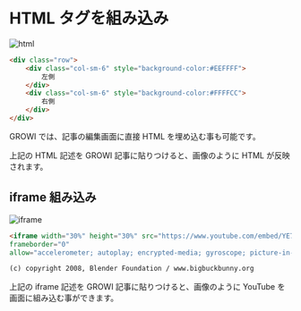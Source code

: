 # HTML タグを組み込み

<img :src="$withBase('/assets/images/include_html.png')" alt="html">

```markdown
<div class="row">
    <div class="col-sm-6" style="background-color:#EEFFFF">
        左側
    </div>
    <div class="col-sm-6" style="background-color:#FFFFCC">
        右側
    </div>
</div>
```

GROWI では、記事の編集画面に直接 HTML を埋め込む事も可能です。

上記の HTML 記述を GROWI 記事に貼りつけると、画像のように HTML が反映されます。

## iframe 組み込み

<img :src="$withBase('/assets/images/include_iframe.png')" alt="iframe">

```markdown
<iframe width="30%" height="30%" src="https://www.youtube.com/embed/YE7VzlLtp-4"
frameborder="0"
allow="accelerometer; autoplay; encrypted-media; gyroscope; picture-in-picture" allowfullscreen></iframe>

(c) copyright 2008, Blender Foundation / www.bigbuckbunny.org
```

上記の iframe 記述を GROWI 記事に貼りつけると、画像のように YouTube を画面に組み込む事ができます。
